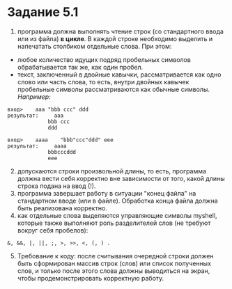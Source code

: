 # Задание 5.1
1. программа должна выполнять чтение строк (со стандартного ввода или из файла) **в цикле**. В каждой строке необходимо выделить и напечатать столбиком отдельные слова. При этом:
- любое количество идущих подряд пробельных символов обрабатывается так же, как один пробел. 
- текст, заключенный в двойные кавычки, рассматривается как одно слово или часть слова, то есть, внутри двойных кавычек пробельные символы рассматриваются как обычные символы. *Например:*
```
вход>    aaa "bbb ccc" ddd
результат:     aaa
             bbb ccc
             ddd

вход>    aaaa    "bbb"ccc"ddd" eee
результат:     aaaa
             bbbcccddd
             eee
```

2. допускаются строки произвольной длины, то есть, программа должна вести себя корректно вне зависимости от того, какой длины строка подана на ввод (!). 
3. программа завершает работу в ситуации "конец файла" на стандартном вводе (или в файле). Обработка конца файла должна быть реализована корректно.
4. как отдельные слова выделяются управляющие символы myshell, которые также выполняют роль разделителей слов (не требуют вокруг себя пробелов):
```
&, &&, |, ||, ;, >, >>, <, (, ) .
```

5. Требование к коду: после считывания очередной строки должен быть сформирован массив строк (слов) или список полученных слов, и только после этого слова должны выводиться на экран, чтобы продемонстрировать корректную работу.